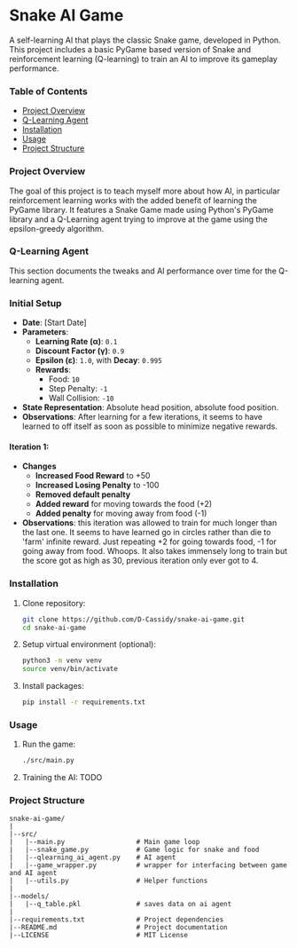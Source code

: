# Snake AI Game

A self-learning AI that plays the classic Snake game, developed in Python. This project includes a basic 
PyGame based version of Snake and reinforcement learning (Q-learning) to train an AI to improve its gameplay performance.

### Table of Contents
- [Project Overview](#project-overview)
- [Q-Learning Agent](#q-learning-agent)
- [Installation](#installation)
- [Usage](#usage)
- [Project Structure](#project-structure)

### Project Overview
The goal of this project is to teach myself more about how AI, in particular reinforcement learning works with 
the added benefit of learning the PyGame library. It features a Snake Game made using Python's PyGame library 
and a Q-Learning agent trying to improve at the game using the epsilon-greedy algorithm.

### Q-Learning Agent

This section documents the tweaks and AI performance over time for the Q-learning agent.

### Initial Setup
- **Date**: [Start Date]
- **Parameters**:
  - **Learning Rate (α)**: `0.1`
  - **Discount Factor (γ)**: `0.9`
  - **Epsilon (ε)**: `1.0`, with **Decay**: `0.995`
  - **Rewards**:
    - Food: `10`
    - Step Penalty: `-1`
    - Wall Collision: `-10`
- **State Representation**: Absolute head position, absolute food position.
- **Observations**: After learning for a few iterations, it seems to have learned to off itself as soon as possible to minimize negative rewards.

#### Iteration 1:
- **Changes**
    - **Increased Food Reward** to +50
    - **Increased Losing Penalty** to -100
    - **Removed default penalty**
    - **Added reward** for moving towards the food (+2)
    - **Added penalty** for moving away from food (-1)
- **Observations**: this iteration was allowed to train for much longer than the last one. It seems to have learned go in circles rather than die to 'farm' infinite reward. Just repeating +2 for going towards food, -1 for going away from food. Whoops. It also takes immensely long to train but the score got as high as 30, previous iteration only ever got to 4.

### Installation
1. Clone repository:
    ```bash
    git clone https://github.com/D-Cassidy/snake-ai-game.git
    cd snake-ai-game
    ```

2. Setup virtual environment (optional):
    ```bash
    python3 -m venv venv
    source venv/bin/activate
    ```

3. Install packages:
    ```bash
    pip install -r requirements.txt
    ```

### Usage
1. Run the game:
    ```bash
    ./src/main.py
    ```

2. Training the AI:
    TODO

### Project Structure
```plaintext
snake-ai-game/
|
|--src/
|   |--main.py                  # Main game loop
|   |--snake_game.py            # Game logic for snake and food
|   |--qlearning_ai_agent.py    # AI agent
|   |--game_wrapper.py          # wrapper for interfacing between game and AI agent
|   |--utils.py                 # Helper functions
|
|--models/
|   |--q_table.pkl              # saves data on ai agent
|
|--requirements.txt             # Project dependencies
|--README.md                    # Project documentation
|--LICENSE                      # MIT License
```
